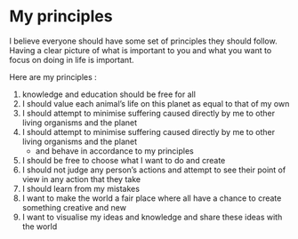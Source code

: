 # My principles

I believe everyone should have some set of principles they should follow. Having a clear picture of what is important to you and what you want to focus on doing in life is important.

Here are my principles :

 1. knowledge and education should be free for all
2. I should value each animal’s life on this planet as equal to that of my own
3. I should attempt to minimise suffering caused directly by me to other living organisms and the planet
4. I should attempt to minimise suffering caused directly by me to other living organisms and the planet
	- and behave in accordance to my principles
5. I should be free to choose what I want to do and create
6. I should not judge any person’s actions and attempt to see their point of view in any action that they take
7. I should learn from my mistakes
8. I want to make the world a fair place where all have a chance to create something creative and new
9. I want to visualise my ideas and knowledge and share these ideas with the world